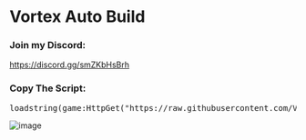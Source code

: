 # Vortex Auto Build

### Join my Discord: 
https://discord.gg/smZKbHsBrh

### Copy The Script:
<pre>loadstring(game:HttpGet("https://raw.githubusercontent.com/VortexSource/Autobuild/refs/heads/main/Source.lua"))()</pre>

![image](https://github.com/user-attachments/assets/9af0703c-8c3f-4dc4-9ca6-6b3f5ee9bd8c)


